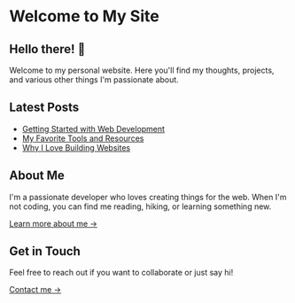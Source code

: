 # Welcome to My Site

## Hello there! 👋

Welcome to my personal website. Here you'll find my thoughts, projects, and various other things I'm passionate about.

## Latest Posts

- [Getting Started with Web Development](/blog/getting-started)
- [My Favorite Tools and Resources](/blog/favorite-tools)
- [Why I Love Building Websites](/blog/why-i-love-web)

## About Me

I'm a passionate developer who loves creating things for the web. When I'm not coding, you can find me reading, hiking, or learning something new.

[Learn more about me →](/about)

## Get in Touch

Feel free to reach out if you want to collaborate or just say hi!

[Contact me →](/contact) 